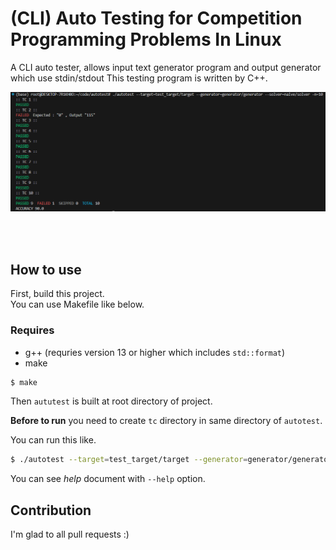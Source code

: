# (CLI) Auto Testing for Competition Programming Problems In Linux

A CLI auto tester, allows input text generator program and output generator which use stdin/stdout 
This testing program is written by C++.

![demo1](./demo/demo1.PNG/)

<br/>
<br/>

## How to use
First, build this project.   
You can use Makefile like below. 
### Requires
- g++ (requries version 13 or higher which includes `std::format`)
- make

```bash
$ make
```

Then `aututest` is built at root directory of project.   

**Before to run** you need to create `tc` directory in same directory of `autotest`.   

You can run this like.
```bash
$ ./autotest --target=test_target/target --generator=generator/generator --solver=naive/solver -n=10
```

You can see *help* document with `--help` option.


## Contribution
I'm glad to all pull requests :)
